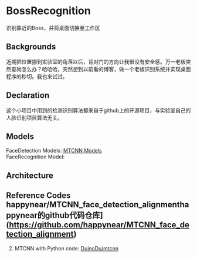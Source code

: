 # BossRecognition
识别靠近的Boss，并将桌面切换至工作区  

## Backgrounds  
近期把位置挪到实验室的角落以后，背对门的方向让我很没有安全感。万一老板突然查岗怎么办？哈哈哈，突然想到以前看的博客，做一个老板识别系统并实现桌面程序的秒切。我也来试试。

## Declaration 
这个小项目中用到的检测识别算法都来自于github上的开源项目，与实验室自己的人脸识别项目算法无关。   

## Models  
FaceDetection Models: [MTCNN Models](https://github.com/kpzhang93/MTCNN_face_detection_alignment)  
FaceRecognition Model: []()   

## Architecture    



## Reference Codes  happynear/MTCNN_face_detection_alignmenthappynear的github代码仓库](https://github.com/happynear/MTCNN_face_detection_alignment)  
2. MTCNN with Python code: [DuinoDu/mtcnn](https://github.com/DuinoDu/mtcnn)